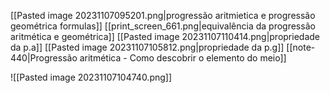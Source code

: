
[[Pasted image 20231107095201.png|progressão aritmietica e progressão geométrica formulas]]
[[print_screen_661.png|equivalência da progressão aritmética e geométrica]]
[[Pasted image 20231107110414.png|propriedade da p.a]]
[[Pasted image 20231107105812.png|propriedade da p.g]]
[[note-440|Progressão aritmética - Como descobrir o elemento do meio]]

![[Pasted image 20231107104740.png]]







